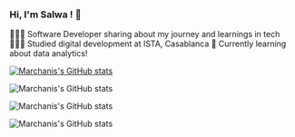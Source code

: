 ### Hi, I'm Salwa !  👋

👩🏻‍💻 Software Developer sharing about my journey and learnings in tech
👩🏻‍🎓 Studied digital development at ISTA, Casablanca
💭 Currently learning about data analytics!

[![Marchanis's GitHub stats](https://github-readme-stats.vercel.app/api?username=Marchanis)](https://github.com/Marchanis/github-readme-stats)


![Marchanis's GitHub stats](https://github-readme-stats.vercel.app/api?username=aMarchanis&hide=contribs,prs)


![Marchanis's GitHub stats](https://github-readme-stats.vercel.app/api?username=Marchanis&show_icons=true&theme=radical)


![Marchanis's GitHub stats](https://github-readme-stats.vercel.app/api?username=Marchanis&show_icons=true)
